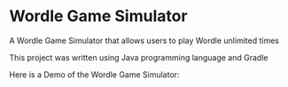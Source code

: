 # Wordle Game Simulator
A Wordle Game Simulator that allows users to play Wordle unlimited times 

This project was written using Java programming language and Gradle

Here is a Demo of the Wordle Game Simulator:

